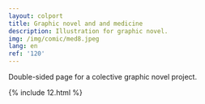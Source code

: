 ```yaml
---
layout: colport
title: Graphic novel and and medicine
description: Illustration for graphic novel.
img: /img/comic/med8.jpeg
lang: en
ref: '120'
---
```


Double-sided page for a colective graphic novel project.

{% include 12.html %}
